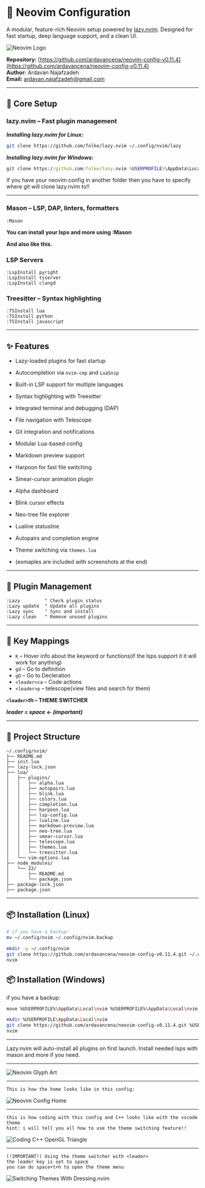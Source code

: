 
# 🧠 Neovim Configuration

A modular, feature-rich Neovim setup powered by [lazy.nvim](https://github.com/folke/lazy.nvim). Designed for fast startup, deep language support, and a clean UI.

![Neovim Logo](assets/nvim.png)

**Repository:** [https://github.com/ardavancena/neovim-config-v0.11.4](https://github.com/ardavancena/neovim-config-v0.11.4)  
**Author:** Ardavan Najafzadeh  
**Email:** ardavan.najafzadeh@gmail.com

---

## 🚀 Core Setup

### lazy.nvim – Fast plugin management

***Installing lazy.nvim for Linux:***
```bash
git clone https://github.com/folke/lazy.nvim ~/.config/nvim/lazy
```
***Installing lazy.nvim for Windows:***
```cmd
git clone https://github.com/folke/lazy.nvim %USERPROFILE%\AppData\Local\nvim\lazy
```

If you have your neovim config in another folder then you have to specify where git will clone lazy.nvim to!!

---

### Mason – LSP, DAP, linters, formatters
```vim
:Mason
```

**You can install your lsps and more using :Mason**

**And also like this.**

### LSP Servers
```vim
:LspInstall pyright
:LspInstall tsserver
:LspInstall clangd
```

### Treesitter – Syntax highlighting
```vim
:TSInstall lua
:TSInstall python
:TSInstall javascript
```

---

## ✨ Features

- Lazy-loaded plugins for fast startup
- Autocompletion via `nvim-cmp` and `LuaSnip`
- Built-in LSP support for multiple languages
- Syntax highlighting with Treesitter
- Integrated terminal and debugging (DAP)
- File navigation with Telescope
- Git integration and notifications
- Modular Lua-based config
- Markdown preview support
- Harpoon for fast file switching
- Smear-cursor animation plugin
- Alpha dashboard
- Blink cursor effects
- Neo-tree file explorer
- Lualine statusline
- Autopairs and completion engine
- Theme switching via `themes.lua`

- (exmaples are included with screenshots at the end)

---

## 🧩 Plugin Management

```vim
:Lazy         " Check plugin status
:Lazy update  " Update all plugins
:Lazy sync    " Sync and install
:Lazy clean   " Remove unused plugins
```

---

## 🧠 Key Mappings

- `K` – Hover info about the keyword or functions(if the lsps support it it will work for anything)
- `gd` – Go to definition
- `gD` – Go to Decleration
- `<leader>ca` – Code actions
- `<leader>p` – telescope(view files and search for them)

**`<leader>`th – THEME SWITCHER**

***leader = space <- (important)***

---

## 📁 Project Structure

```
~/.config/nvim/
├── README.md
├── init.lua
├── lazy-lock.json
├── lua/
│   ├── plugins/
│   │   ├── alpha.lua
│   │   ├── autopairs.lua
│   │   ├── blink.lua
│   │   ├── colors.lua
│   │   ├── completion.lua
│   │   ├── harpoon.lua
│   │   ├── lsp-config.lua
│   │   ├── lualine.lua
│   │   ├── markdown-preview.lua
│   │   ├── neo-tree.lua
│   │   ├── smear-cursor.lua
│   │   ├── telescope.lua
│   │   ├── themes.lua
│   │   └── treesitter.lua
│   └── vim-options.lua
├── node_modules/
│   └── 22/
│       ├── README.md
│       └── package.json
├── package-lock.json
├── package.json
```

---

## 📦 Installation (Linux)

```bash
# if you have a backup:
mv ~/.config/nvim ~/.config/nvim.backup
```
```bash
mkdir -p ~/.config/nvim
git clone https://github.com/ardavancena/neovim-config-v0.11.4.git ~/.config/nvim
nvim
```

## 📦 Installation (Windows)
if you have a backup:
```bash
move %USERPROFILE%\AppData\Local\nvim %USERPROFILE%\AppData\Local\nvim_backup\
```

```bash
mkdir %USERPROFILE\AppData\Local\nvim
git clone https://github.com/ardavancena/neovim-config-v0.11.4.git %USERPROFILE\AppData\Local\nvim
nvim
```

---

Lazy.nvim will auto-install all plugins on first launch.
Install needed lsps with mason and more if you need.

---

![Neovim Glyph Art](assets/neovim-glyph-art.png)

---

```text
This is how the home looks like in this config:
```

![Neovim Config Home](assets/neovim-home.png)

---

```text
this is how coding with this config and C++ looks like with the vscode theme
hint: i will tell you all how to use the theme switching feature!!
```
![Coding C++ OpenGL Triangle](assets/Coding_OpenGL.png)

---
```text
(!IMPORTANT!) Using the theme switcher with <leader>
the leader key is set to space
you can do space+t+h to open the theme menu
```

![Switching Themes With Dressing.nvim](assets/Switching_Themes.png)

